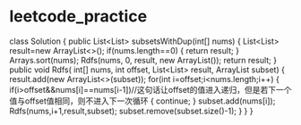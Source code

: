 # leetcode_practice
class Solution {
    public List<List<Integer>> subsetsWithDup(int[] nums) {
        List<List<Integer>> result=new ArrayList<>();
        if(nums.length==0)
        {
            return result;
        }
        Arrays.sort(nums);
        Rdfs(nums, 0, result, new ArrayList<Integer>());
        return result;
    }
    public void Rdfs( int[] nums, int offset, List<List<Integer>> result, ArrayList<Integer> subset)
    {
        result.add(new ArrayList<>(subset));
        for(int i=offset;i<nums.length;i++)
        {
             if(i>offset&&nums[i]==nums[i-1])//这句话让offset的值进入递归，但是若下一个值与offset值相同，则不进入下一次循环
            {
                 continue;
            }
            subset.add(nums[i]);
            Rdfs(nums,i+1,result,subset);
            subset.remove(subset.size()-1);
        }
    }
}
